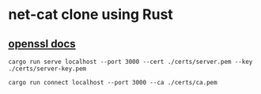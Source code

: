 # net-cat clone using Rust

## [openssl docs](https://man.openbsd.org/openssl.1)

`cargo run serve localhost --port 3000 --cert ./certs/server.pem --key ./certs/server-key.pem`

`cargo run connect localhost --port 3000 --ca ./certs/ca.pem`
